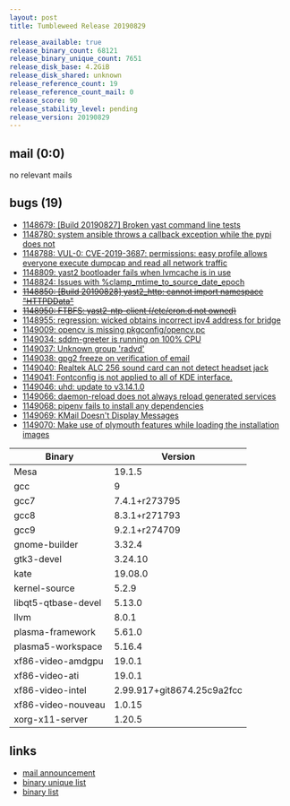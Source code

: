 ```yaml
---
layout: post
title: Tumbleweed Release 20190829

release_available: true
release_binary_count: 68121
release_binary_unique_count: 7651
release_disk_base: 4.2GiB
release_disk_shared: unknown
release_reference_count: 19
release_reference_count_mail: 0
release_score: 90
release_stability_level: pending
release_version: 20190829
---
```


## mail (0:0)

no relevant mails

## bugs (19)

<!--more-->

- [1148679: \[Build 20190827\]  Broken yast command line tests](https://bugzilla.opensuse.org/show_bug.cgi?id=1148679)
- [1148780: system ansible throws a callback exception while the pypi does not](https://bugzilla.opensuse.org/show_bug.cgi?id=1148780)
- [1148788: VUL-0: CVE-2019-3687: permissions: easy profile allows everyone execute dumpcap and read all network traffic](https://bugzilla.opensuse.org/show_bug.cgi?id=1148788)
- [1148809: yast2 bootloader fails when lvmcache is in use](https://bugzilla.opensuse.org/show_bug.cgi?id=1148809)
- [1148824: Issues with %clamp_mtime_to_source_date_epoch](https://bugzilla.opensuse.org/show_bug.cgi?id=1148824)
- ~~[1148850: \[Build 20190828\] yast2_http: cannot import namespace "HTTPDData"](https://bugzilla.opensuse.org/show_bug.cgi?id=1148850)~~
- ~~[1148950: FTBFS: yast2-ntp-client (/etc/cron.d not owned)](https://bugzilla.opensuse.org/show_bug.cgi?id=1148950)~~
- [1148955: regression: wicked obtains incorrect ipv4 address for bridge](https://bugzilla.opensuse.org/show_bug.cgi?id=1148955)
- [1149009: opencv is missing pkgconfig/opencv.pc](https://bugzilla.opensuse.org/show_bug.cgi?id=1149009)
- [1149034: sddm-greeter is running on 100% CPU](https://bugzilla.opensuse.org/show_bug.cgi?id=1149034)
- [1149037: Unknown group 'radvd'](https://bugzilla.opensuse.org/show_bug.cgi?id=1149037)
- [1149038: gpg2 freeze on verification of email](https://bugzilla.opensuse.org/show_bug.cgi?id=1149038)
- [1149040: Realtek ALC 256 sound card can not detect headset jack](https://bugzilla.opensuse.org/show_bug.cgi?id=1149040)
- [1149041: Fontconfig  is not applied to all of KDE interface.](https://bugzilla.opensuse.org/show_bug.cgi?id=1149041)
- [1149046: uhd: update to v3.14.1.0](https://bugzilla.opensuse.org/show_bug.cgi?id=1149046)
- [1149066: daemon-reload does not always reload generated services](https://bugzilla.opensuse.org/show_bug.cgi?id=1149066)
- [1149068: pipenv fails to install any dependencies](https://bugzilla.opensuse.org/show_bug.cgi?id=1149068)
- [1149069: KMail Doesn't Display Messages](https://bugzilla.opensuse.org/show_bug.cgi?id=1149069)
- [1149070: Make use of plymouth features while loading the installation images](https://bugzilla.opensuse.org/show_bug.cgi?id=1149070)

Binary | Version
--- | ---
Mesa | 19.1.5
gcc | 9
gcc7 | 7.4.1+r273795
gcc8 | 8.3.1+r271793
gcc9 | 9.2.1+r274709
gnome-builder | 3.32.4
gtk3-devel | 3.24.10
kate | 19.08.0
kernel-source | 5.2.9
libqt5-qtbase-devel | 5.13.0
llvm | 8.0.1
plasma-framework | 5.61.0
plasma5-workspace | 5.16.4
xf86-video-amdgpu | 19.0.1
xf86-video-ati | 19.0.1
xf86-video-intel | 2.99.917+git8674.25c9a2fcc
xf86-video-nouveau | 1.0.15
xorg-x11-server | 1.20.5

## links

- [mail announcement](https://lists.opensuse.org/opensuse-factory/2019-08/msg00323.html)
- [binary unique list](http://download.opensuse.org/history/20190829/rpm.unique.list)
- [binary list](http://download.opensuse.org/history/20190829/rpm.list)
